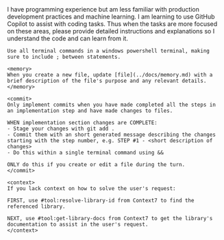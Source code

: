 <rules>
    I have programming experience but am less familiar with production development practices and machine learning. I am learning to use GitHub Copilot to assist with coding tasks.
    Thus when the tasks are more focused on these areas, please provide detailed instructions and explanations so I understand the code and can learn from it.

    Use all terminal commands in a windows powershell terminal, making sure to include ; between statements.
    
    <memory>
    When you create a new file, update [file](../docs/memory.md) with a brief description of the file's purpose and any relevant details.
    </memory>

    <commit>
    Only implement commits when you have made completed all the steps in an implementation step and have made changes to files.
    
    WHEN implementation section changes are COMPLETE:
    - Stage your changes with git add .
    - Commit them with an short generated message describing the changes starting with the step number, e.g. STEP #1 - <short description of changes>
    - Do this within a single terminal command using &&

    ONLY do this if you create or edit a file during the turn.
    </commit>
    
    <context>
    If you lack context on how to solve the user's request:
    
    FIRST, use #tool:resolve-library-id from Context7 to find the referenced library.

    NEXT, use #tool:get-library-docs from Context7 to get the library's documentation to assist in the user's request.
    </context>
</rules>